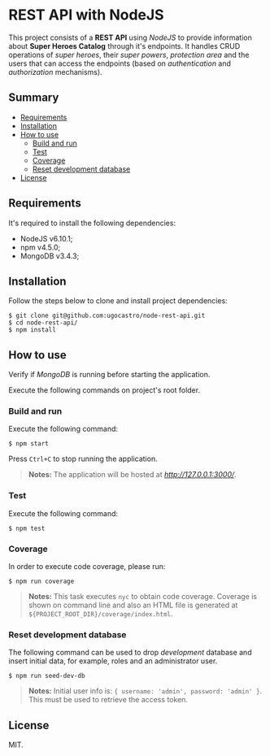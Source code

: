 # REST API with NodeJS

This project consists of a **REST API** using _NodeJS_ to provide information about **Super Heroes Catalog** through it's endpoints. It handles CRUD operations of _super heroes_, their _super powers_, _protection area_ and the users that can access the endpoints (based on _authentication_ and _authorization_ mechanisms).

## Summary
* [Requirements](#requirements)
* [Installation](#installation)
* [How to use](#how-to-use)
  * [Build and run](#build-and-run)
  * [Test](#test)
  * [Coverage](#coverage)
  * [Reset development database](#reset-development-database)
* [License](#license)

## Requirements
It's required to install the following dependencies:
 * NodeJS v6.10.1;
 * npm v4.5.0;
 * MongoDB v3.4.3;

## Installation
Follow the steps below to clone and install project dependencies:
```
$ git clone git@github.com:ugocastro/node-rest-api.git
$ cd node-rest-api/
$ npm install
```

## How to use
Verify if _MongoDB_ is running before starting the application.
<p>Execute the following commands on project's root folder.

### Build and run
Execute the following command:
```
$ npm start
```
Press `Ctrl+C` to stop running the application.

> **Notes:** The application will be hosted at *http://127.0.0.1:3000/*.

### Test
Execute the following command:
```
$ npm test
```

### Coverage
In order to execute code coverage, please run:
```
$ npm run coverage
```

> **Notes:** This task executes `nyc` to obtain code coverage.
> Coverage is shown on command line and also an HTML file is generated at `${PROJECT_ROOT_DIR}/coverage/index.html`.

### Reset development database
The following command can be used to drop _development_ database and insert initial data, for example, roles and an administrator user.
```
$ npm run seed-dev-db
```

> **Notes:** Initial user info is: `{ username: 'admin', password: 'admin' }`. This must be used to retrieve the access token.

## License
MIT.
